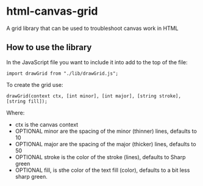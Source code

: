 # html-canvas-grid
A grid library that can be used to troubleshoot canvas work in HTML

## How to use the library ##
In the JavaScript file you want to include it into add to the top of the file:

```
import drawGrid from "./lib/drawGrid.js";
```

To create the grid use:

```
drawGrid(context ctx, [int minor], [int major], [string stroke], [string fill]);
```

Where: 
* ctx is the canvas context
* OPTIONAL minor are the spacing of the minor (thinner) lines, defaults to 10
* OPTIONAL major are the spacing of the major (thicker) lines, defaults to 50
* OPTIONAL stroke is the color of the stroke (lines), defaults to Sharp green
* OPTIONAL fill, is sthe color of the text fill (color), defaults to a bit less sharp green.
